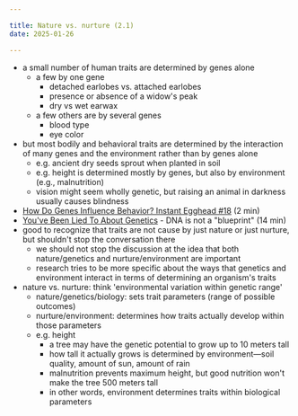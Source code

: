 ```yaml
---

title: Nature vs. nurture (2.1)
date: 2025-01-26

---
```


- a small number of human traits are determined by genes alone
	- a few by one gene
		- detached earlobes vs. attached earlobes
		- presence or absence of a widow's peak
		- dry vs wet earwax
	- a few others are by several genes
		- blood type
		- eye color
- but most bodily and behavioral traits are determined by the interaction of many genes and the environment rather than by genes alone
	- e.g. ancient dry seeds sprout when planted in soil
	- e.g. height is determined mostly by genes, but also by environment (e.g., malnutrition)
	- vision might seem wholly genetic, but raising an animal in darkness usually causes blindness
- [How Do Genes Influence Behavior? Instant Egghead #18](https://www.youtube.com/watch?v=uvk2g9hJMTs) (2 min)
- [You've Been Lied To About Genetics](https://www.youtube.com/watch?v=zpIqQ0pGs1E) - DNA is not a "blueprint" (14 min)
- good to recognize that traits are not cause by just nature or just nurture, but shouldn't stop the conversation there
	- we should not stop the discussion at the idea that both nature/genetics and nurture/environment are important
	- research tries to be more specific about the ways that genetics and environment interact in terms of determining an organism's traits
- nature vs. nurture: think 'environmental variation within genetic range'
	- nature/genetics/biology: sets trait parameters (range of possible outcomes)
	- nurture/environment: determines how traits actually develop within those parameters
	- e.g. height
		- a tree may have the genetic potential to grow up to 10 meters tall
		- how tall it actually grows is determined by environment—soil quality, amount of sun, amount of rain
		- malnutrition prevents maximum height, but good nutrition won't make the tree 500 meters tall
		- in other words, environment determines traits within biological parameters
